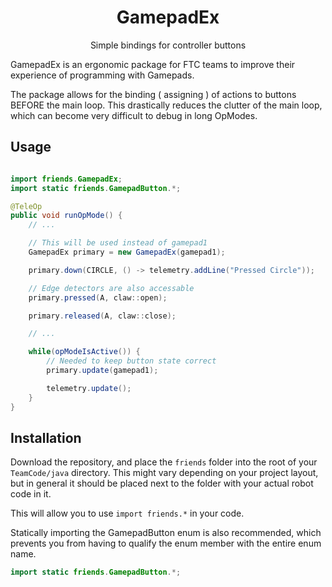<div align="center">

# GamepadEx

Simple bindings for controller buttons

</div>

GamepadEx is an ergonomic package for FTC teams to improve their experience of programming with Gamepads.

The package allows for the binding ( assigning ) of actions to buttons BEFORE
the main loop. This drastically reduces the clutter of the main loop, which
can become very difficult to debug in long OpModes.

## Usage

```java

import friends.GamepadEx;
import static friends.GamepadButton.*;

@TeleOp
public void runOpMode() {
    // ...

    // This will be used instead of gamepad1
    GamepadEx primary = new GamepadEx(gamepad1);

    primary.down(CIRCLE, () -> telemetry.addLine("Pressed Circle"));

    // Edge detectors are also accessable
    primary.pressed(A, claw::open);

    primary.released(A, claw::close);

    // ...

    while(opModeIsActive()) {
        // Needed to keep button state correct
        primary.update(gamepad1);

        telemetry.update();
    }
}
```

## Installation

Download the repository, and place the `friends` folder into the root
of your `TeamCode/java` directory. This might vary depending on your
project layout, but in general it should be placed next to the folder
with your actual robot code in it.

This will allow you to use `import friends.*` in your code.

Statically importing the GamepadButton enum is also recommended, which
prevents you from having to qualify the enum member with the entire enum name.

```java
import static friends.GamepadButton.*;
```
